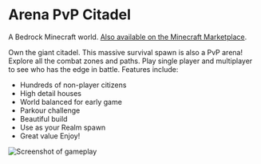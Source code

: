 # Arena PvP Citadel

A Bedrock Minecraft world. [Also available on the Minecraft Marketplace](https://www.minecraft.net/en-us/marketplace/pdp?id=6794815e-7e7e-4666-a0a5-a58eb8b9dc4c).

Own the giant citadel. This massive survival spawn is also a PvP arena! Explore all the combat zones and paths. Play single player and multiplayer to see who has the edge in battle.
Features include:
- Hundreds of non-player citizens
- High detail houses
- World balanced for early game
- Parkour challenge
- Beautiful build
- Use as your Realm spawn
- Great value
Enjoy!

![Screenshot of gameplay](https://xforgeassets002.xboxlive.com/pf-title-b63a0803d3653643-20ca2/4a97dcdd-7e13-4e2e-93c0-19b5a482b6df/TWF_APC_Thumbnail_0.jpg)
